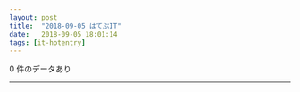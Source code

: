 ```yaml
---
layout: post
title:  "2018-09-05 はてぶIT"
date:   2018-09-05 18:01:14
tags: [it-hotentry]
---
```

0 件のデータあり

<hr>
